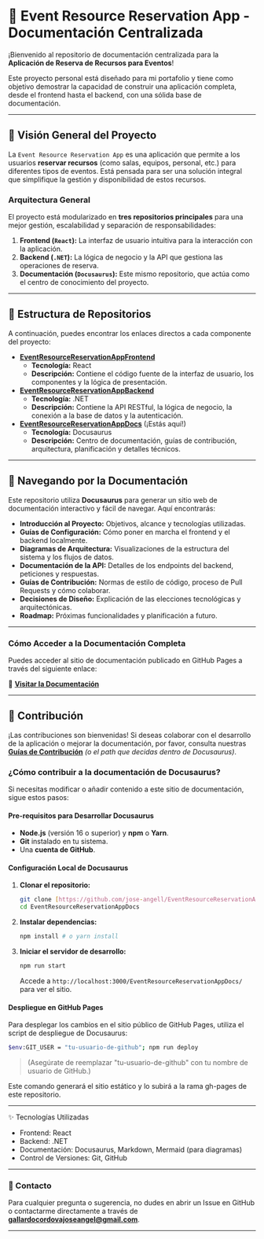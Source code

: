 # 🚀 Event Resource Reservation App - Documentación Centralizada

¡Bienvenido al repositorio de documentación centralizada para la **Aplicación de Reserva de Recursos para Eventos**!

Este proyecto personal está diseñado para mi portafolio y tiene como objetivo demostrar la capacidad de construir una aplicación completa, desde el frontend hasta el backend, con una sólida base de documentación.

---

## 🎯 Visión General del Proyecto

La `Event Resource Reservation App` es una aplicación que permite a los usuarios **reservar recursos** (como salas, equipos, personal, etc.) para diferentes tipos de eventos. Está pensada para ser una solución integral que simplifique la gestión y disponibilidad de estos recursos.

### Arquitectura General

El proyecto está modularizado en **tres repositorios principales** para una mejor gestión, escalabilidad y separación de responsabilidades:

1.  **Frontend (`React`):** La interfaz de usuario intuitiva para la interacción con la aplicación.
2.  **Backend (`.NET`):** La lógica de negocio y la API que gestiona las operaciones de reserva.
3.  **Documentación (`Docusaurus`):** Este mismo repositorio, que actúa como el centro de conocimiento del proyecto.

---

## 📂 Estructura de Repositorios

A continuación, puedes encontrar los enlaces directos a cada componente del proyecto:

* **[EventResourceReservationAppFrontend](https://github.com/jose-angell/EventResourceReservationAppFrontend)**
    * **Tecnología:** React
    * **Descripción:** Contiene el código fuente de la interfaz de usuario, los componentes y la lógica de presentación.
* **[EventResourceReservationAppBackend](https://github.com/jose-angell/EventResourceReservationAppBackend)**
    * **Tecnología:** .NET
    * **Descripción:** Contiene la API RESTful, la lógica de negocio, la conexión a la base de datos y la autenticación.
* **[EventResourceReservationAppDocs](https://github.com/jose-angell/EventResourceReservationAppDocs)** (¡Estás aquí!)
    * **Tecnología:** Docusaurus
    * **Descripción:** Centro de documentación, guías de contribución, arquitectura, planificación y detalles técnicos.

---

## 📖 Navegando por la Documentación

Este repositorio utiliza **Docusaurus** para generar un sitio web de documentación interactivo y fácil de navegar. Aquí encontrarás:

* **Introducción al Proyecto:** Objetivos, alcance y tecnologías utilizadas.
* **Guías de Configuración:** Cómo poner en marcha el frontend y el backend localmente.
* **Diagramas de Arquitectura:** Visualizaciones de la estructura del sistema y los flujos de datos.
* **Documentación de la API:** Detalles de los endpoints del backend, peticiones y respuestas.
* **Guías de Contribución:** Normas de estilo de código, proceso de Pull Requests y cómo colaborar.
* **Decisiones de Diseño:** Explicación de las elecciones tecnológicas y arquitectónicas.
* **Roadmap:** Próximas funcionalidades y planificación a futuro.

---

### Cómo Acceder a la Documentación Completa

Puedes acceder al sitio de documentación publicado en GitHub Pages a través del siguiente enlace:

🔗 **[Visitar la Documentación](https://jose-angell.github.io/EventResourceReservationAppDocs/)**

---

## 🤝 Contribución

¡Las contribuciones son bienvenidas! Si deseas colaborar con el desarrollo de la aplicación o mejorar la documentación, por favor, consulta nuestras **[Guías de Contribución](docs/contributing.md)** *(o el path que decidas dentro de Docusaurus)*.

### ¿Cómo contribuir a la documentación de Docusaurus?

Si necesitas modificar o añadir contenido a este sitio de documentación, sigue estos pasos:

#### Pre-requisitos para Desarrollar Docusaurus

* **Node.js** (versión 16 o superior) y **npm** o **Yarn**.
* **Git** instalado en tu sistema.
* Una **cuenta de GitHub**.


#### Configuración Local de Docusaurus

1.  **Clonar el repositorio:**
    ```bash
    git clone [https://github.com/jose-angell/EventResourceReservationAppDocs.git](https://github.com/jose-angell/EventResourceReservationAppDocs.git)
    cd EventResourceReservationAppDocs
    ```
2.  **Instalar dependencias:**
    ```bash
    npm install # o yarn install
    ```
3.  **Iniciar el servidor de desarrollo:**
    ```bash
    npm run start
    ```
    Accede a `http://localhost:3000/EventResourceReservationAppDocs/` para ver el sitio.

#### Despliegue en GitHub Pages

Para desplegar los cambios en el sitio público de GitHub Pages, utiliza el script de despliegue de Docusaurus:

```bash
$env:GIT_USER = "tu-usuario-de-github"; npm run deploy
```

> (Asegúrate de reemplazar "tu-usuario-de-github" con tu nombre de usuario de GitHub.)

Este comando generará el sitio estático y lo subirá a la rama gh-pages de este repositorio.

---
✨ Tecnologías Utilizadas
  - Frontend: React
  - Backend: .NET
  - Documentación: Docusaurus, Markdown, Mermaid (para diagramas)
  - Control de Versiones: Git, GitHub

---

### 📧 Contacto
Para cualquier pregunta o sugerencia, no dudes en abrir un Issue en GitHub o contactarme directamente a través de **gallardocordovajoseangel@gmail.com**.

---

